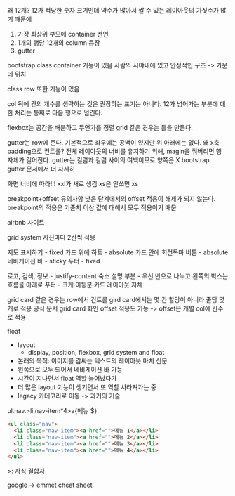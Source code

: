 왜 12개?
12가 적당한 숫자 크기인데 약수가 많아서 짤 수 있는 레이아웃의 가짓수가 많기 때문에

1. 가장 최상위 부모에 container 선언
2. 1개의 행당 12개의 column 등장
3. gutter

bootstrap class container 기능이 있음
사람의 시야내에 있고 안정적인 구조 -> 가운데 위치

class row 또한 기능이 있음

col 뒤에 칸의 개수를 생략하는 것은 권장하는 표기는 아니다.
12가 넘어가는 부분에 대한 처리는 통째로 다음 행으로 넘긴다.

flexbox는 공간을 배분하고 무언가를 정렬
grid 같은 경우는 틀을 만든다.

gutter는 row에 준다.
기본적으로 좌우에는 공백이 있지만 위 아래에는 없다.
왜 x축 padding으로 컨트롤?
전체 레이아웃의 너비를 유지하기 위해, magin을 줘버리면 행 자체가 길어진다.
gutter는 컬럼과 컬럼 사이의 여백이므로 양쪽은 X
bootstrap gutter 문서에서 더 자세히

화면 너비에 따라!!!
xxl가 새로 생김
xs은 안쓰면 xs

breakpoint+offset 유의사항
낮은 단계에서의 offset 적용이 해제가 되지 않는다.
breakpoint의 적용은 기준치 이상 값에 대해서 모두 적용이기 때문

airbnb 사이트

grid system 사진마다 2칸씩 적용

지도 표시하기 - fixed
카드 위에 하트 - absolute
카드 안에 회전목마 버튼 - absolute
네비게이션 바 - sticky
푸터 - fixed

로고, 검색, 정보 - justify-content
숙소 설명 부분 - 우선 반으로 나누고 왼쪽의 박스는 흐름을 아래로
푸터 - 크게 이등분
카드 레이아웃 자체

grid card 같은 경우는 row에서 컨트롤
gird card에서는 몇 칸 할당이 아니라 줄당 몇개로 적용
공식 문서 grid card 화인
offset 적용도 가능 -> offset은 개별 col에 칸수로 적용


float
- layout
  - display, position, flexbox, grid system and float
- 본래의 목적: 이미지를 감싸는 텍스트의 레이아웃 마치 신문
- 왼쪽으로 모두 띄어서 네비게이션 바 가능
- 시간이 지나면서 float 역할 늘어났다가
- 더 많은 layout 기능이 생기면서 또 역할 사라져가는 중
- legacy 카테고리로 이동 -> 과거의 기술

ul.nav.>li.nav-item*4>a{메뉴 $}
```html
<ul class="nav">
  <li class="nav-item"><a href="">메뉴 1</a></li>
  <li class="nav-item"><a href="">메뉴 2</a></li>
  <li class="nav-item"><a href="">메뉴 3</a></li>
  <li class="nav-item"><a href="">메뉴 4</a></li>
</ul>
```
\>: 자식 결합자

google -> emmet cheat sheet


